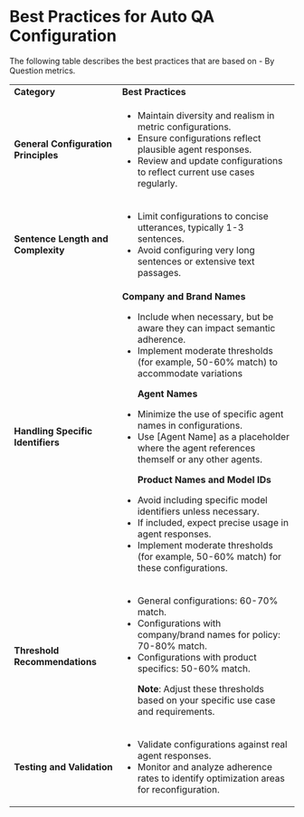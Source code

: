# Best Practices for Auto QA Configuration

The following table describes the best practices that are based on - By Question metrics.

<table>
  <tr>
   <td><strong>Category</strong>
   </td>
   <td><strong>Best Practices</strong>
   </td>
  </tr>
  <tr>
   <td><strong>General Configuration Principles</strong>
   </td>
   <td>
<ul>

<li>Maintain diversity and realism in metric configurations.</li>

<li>Ensure configurations reflect plausible agent responses.</li>

<li>Review and update configurations to reflect current use cases regularly.</li>
</ul>
   </td>
  </tr>
  <tr>
   <td><strong>Sentence Length and Complexity</strong>
   </td>
   <td>
<ul>

<li>Limit configurations to concise utterances, typically 1-3 sentences.</li>

<li>Avoid configuring very long sentences or extensive text passages.</li>
</ul>
   </td>
  </tr>
  <tr>
   <td><strong>Handling Specific Identifiers</strong>
   </td>
   <td><strong>Company and Brand Names</strong>
<ul>

<li>Include when necessary, but be aware they can impact semantic adherence. </li>

<li>Implement moderate thresholds (for example, 50-60% match) to accommodate variations 

<p>
<strong>Agent Names</strong></li>

<li>Minimize the use of specific agent names in configurations.</li>

<li>Use [Agent Name] as a placeholder where the agent references themself or any other agents.
<p>
<strong>Product Names and Model IDs</strong> </li>

<li>Avoid including specific model identifiers unless necessary.</li>

<li>If included, expect precise usage in agent responses.</li>

<li>Implement moderate thresholds (for example, 50-60% match) for these configurations.</li>
</ul>
   </td>
  </tr>
  <tr>
   <td><strong>Threshold Recommendations</strong>
   </td>
   <td>
<ul>

<li>General configurations: 60-70% match.</li>

<li>Configurations with company/brand names for policy: 70-80% match.</li>

<li>Configurations with product specifics: 50-60% match. </br>


<strong>Note</strong>: Adjust these thresholds based on your specific use case and requirements.</li>
</ul>
   </td>
  </tr>
  <tr>
   <td><strong>Testing and Validation</strong>
   </td>
   <td>
<ul>

<li>Validate configurations against real agent responses. </li>

<li>Monitor and analyze adherence rates to identify optimization areas for reconfiguration.</li>
</ul>
   </td>
  </tr>
</table>

